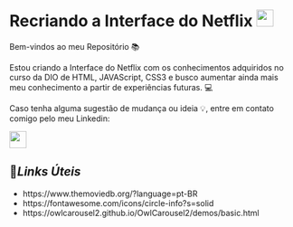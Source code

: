 # Recriando a Interface do Netflix <img src="https://user-images.githubusercontent.com/103296710/163735054-600ed9f8-d739-4df6-a46a-624c29a2fa41.png" width="30px" HEIGHT ="30PX">


Bem-vindos ao meu Repositório 📚

Estou criando a Interface do Netflix com os conhecimentos adquiridos no curso da DIO de HTML, JAVAScript, CSS3 e busco aumentar ainda mais meu conhecimento a partir de experiências futuras. 💻

Caso tenha alguma sugestão de mudança ou ideia 💡, entre em contato comigo pelo meu Linkedin:

<a>
  <img src="https://user-images.githubusercontent.com/103296710/163734666-14698b78-bbe5-48af-a039-0e63bc02a2ba.png" width="30px" height="30px href=https://www.linkedin.com/in/lucasschubertgomes/">
 </a>



## 📍*Links Úteis*

<ul>
<li>https://www.themoviedb.org/?language=pt-BR
<li>https://fontawesome.com/icons/circle-info?s=solid
<li>https://owlcarousel2.github.io/OwlCarousel2/demos/basic.html
 </ul>
